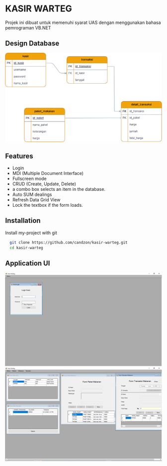 
# KASIR WARTEG

Projek ini dibuat untuk memenuhi syarat UAS dengan menggunakan bahasa pemrograman VB.NET


## Design Database
![alt text](https://github.com/candzon/kasir-warteg/blob/master/img/class-diagram.png)


## Features

- Login
- MDI (Multiple Document Interface)
- Fullscreen mode
- CRUD (Create, Update, Delete)
- a combo box selects an item in the database.
- Auto SUM dealings
- Refresh Data Grid View
- Lock the textbox if the form loads.


## Installation

Install my-project with git

```bash
  git clone https://github.com/candzon/kasir-warteg.git
  cd kasir-warteg
```

## Application UI
![alt text](https://github.com/candzon/kasir-warteg/blob/master/img/formlogin.PNG)
![alt text](https://github.com/candzon/kasir-warteg/blob/master/img/sample.PNG)
